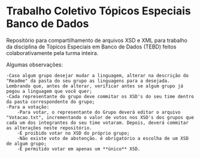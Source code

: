 # Trabalho Coletivo Tópicos Especiais Banco de Dados
Repositório para compartilhamento de arquivos XSD e XML para trabalho da disciplina de Tópicos Especiais em Banco de Dados (TEBD) feitos colaborativamente pela turma inteira.

Algumas observações:

	-Caso algum grupo desejar mudar a linguagem, alterar na descrição do "Readme" da pasta do seu grupo as linguagens para a desejada. Lembrando que, antes de alterar, verificar antes se algum grupo já pegou a linguagem que você quer;
	-Cada representante do grupo deve commitar os XSD's do seu time dentro da pasta correspondente do grupo;
	-Para a votação:
		-Para votar, o representante do Grupo deverá editar o arquivo "Votacao.txt", incrementando o valor de votos nos XSD's dos grupos que cada um dos integrantes do seu time votaram. Depois, deverá commitar as alterações neste repositório.
		-É proibido votar no XSD do próprio grupo;
		-Não existe voto de abstenção. é obrigatório a escolha de um XSD de algum grupo;
		-É permitido votar em apenas um **único** XSD.
